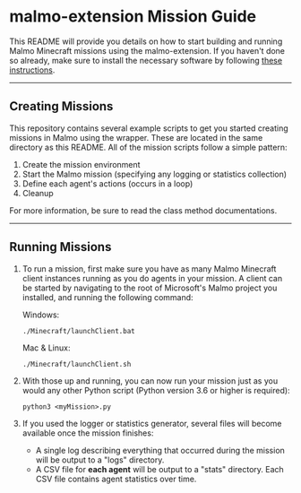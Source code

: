 # **malmo-extension Mission Guide** #

This README will provide you details on how to start building and running Malmo Minecraft missions using the malmo-extension. If you haven't done so already, make sure to install the necessary software by following [these instructions](https://github.com/NateRex/malmo-extension#malmo-extension).

____

## **Creating Missions** ##

This repository contains several example scripts to get you started creating missions in Malmo using the wrapper. These are located in the same directory as this README. All of the mission scripts follow a simple pattern:

1. Create the mission environment
2. Start the Malmo mission (specifying any logging or statistics collection)
3. Define each agent's actions (occurs in a loop)
4. Cleanup

For more information, be sure to read the class method documentations.

____

## **Running Missions** ##

1. To run a mission, first make sure you have as many Malmo Minecraft client instances running as you do agents in your mission. A client can be started by navigating to the root of Microsoft's Malmo project you installed, and running the following command:

    Windows:
    ```
    ./Minecraft/launchClient.bat
    ```

    Mac & Linux:
    ```
    ./Minecraft/launchClient.sh
    ```

2. With those up and running, you can now run your mission just as you would any other Python script (Python version 3.6 or higher is required):

    ```
    python3 <myMission>.py
    ```

3. If you used the logger or statistics generator, several files will become available once the mission finishes:
    - A single log describing everything that occurred during the mission will be output to a "logs" directory.
    - A CSV file for **each agent** will be output to a "stats" directory. Each CSV file contains agent statistics over time.